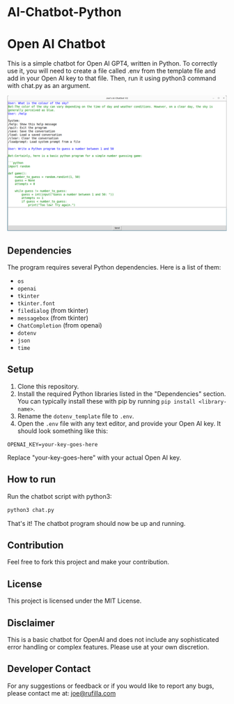 # AI-Chatbot-Python
# Open AI Chatbot

This is a simple chatbot for Open AI GPT4, written in Python.
To correctly use it, you will need to create a file called .env from the template file and add in your Open AI key to that file. Then, run it using python3 command with chat.py as an argument.

![Chatbot screenshot](screenshots/chat1.png)

## Dependencies

The program requires several Python dependencies. Here is a list of them:

- `os`
- `openai`
- `tkinter`
- `tkinter.font`
- `filedialog` (from tkinter)
- `messagebox` (from tkinter)
- `ChatCompletion` (from openai)
- `dotenv`
- `json`
- `time`

## Setup

1. Clone this repository.
2. Install the required Python libraries listed in the "Dependencies" section. You can typically install these with pip by running `pip install <library-name>`.
3. Rename the `dotenv_template` file to `.env`.
4. Open the `.env` file with any text editor, and provide your Open AI key. It should look something like this:

```
OPENAI_KEY=your-key-goes-here
```

Replace "your-key-goes-here" with your actual Open AI key.

## How to run 

Run the chatbot script with python3:

```bash
python3 chat.py
```

That's it! The chatbot program should now be up and running.

## Contribution

Feel free to fork this project and make your contribution.

## License

This project is licensed under the MIT License.

## Disclaimer

This is a basic chatbot for OpenAI and does not include any sophisticated error handling or complex features. Please use at your own discretion.

## Developer Contact 

For any suggestions or feedback or if you would like to report any bugs, please contact me at: joe@rufilla.com
